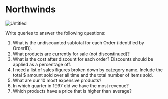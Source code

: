 # Northwinds

![Untitled](https://user-images.githubusercontent.com/76828201/132952337-f3f46159-90f8-4081-8c08-614db72ecb76.png)

Write queries to answer the following questions:
1. What is the undiscounted subtotal for each Order (identified by OrderID).
2. What products are currently for sale (not discontinued)?
3. What is the cost after discount for each order?  Discounts should be applied as a percentage off.
4. I need a list of sales figures broken down by category name.  Include the total $ amount sold over all time and the total number of items sold.
5. What are our 10 most expensive products?
6. In which quarter in 1997 did we have the most revenue?
7. Which products have a price that is higher than average?

